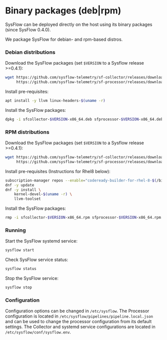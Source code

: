 # Binary packages (deb|rpm)

SysFlow can be deployed directly on the host using its binary packages (since SysFlow 0.4.0).

We package SysFlow for debian- and rpm-based distros.

### Debian distributions

Download the SysFlow packages (set `$VERSION` to a Sysflow release >=0.4.1):

```bash
wget https://github.com/sysflow-telemetry/sf-collector/releases/download/$VERSION/sfcollector-$VERSION-x86_64.deb \
     https://github.com/sysflow-telemetry/sf-processor/releases/download/$VERSION/sfprocessor-$VERSION-x86_64.deb
```

Install pre-requisites:

```bash
apt install -y llvm linux-headers-$(uname -r)
```

Install the SysFlow packages:

```bash
dpkg -i sfcollector-$VERSION-x86_64.deb sfprocessor-$VERSION-x86_64.deb
```

### RPM distributions

Download the SysFlow packages (set `$VERSION` to a Sysflow release >=0.4.1):

```bash
wget https://github.com/sysflow-telemetry/sf-collector/releases/download/$VERSION/sfcollector-$VERSION-x86_64.rpm \
     https://github.com/sysflow-telemetry/sf-processor/releases/download/$VERSION/sfprocessor-$VERSION-x86_64.rpm
```

Install pre-requisites (Instructions for Rhel8 below):

```bash
subscription-manager repos --enable="codeready-builder-for-rhel-8-$(/bin/arch)-rpms"
dnf -y update
dnf -y install \
    kernel-devel-$(uname -r) \
    llvm-toolset
```

Install the SysFlow packages:

```bash
rmp -i sfcollector-$VERSION-x86_64.rpm sfprocessor-$VERSION-x86_64.rpm
```

### Running

Start the SysFlow systemd service:

```bash
sysflow start
```

Check SysFlow service status:

```bash
sysflow status
```

Stop the SysFlow service:

```bash
sysflow stop
```

### Configuration

Configuration options can be changed in `/etc/sysflow`. The Processor configuration is located in `/etc/sysflow/pipelines/pipeline.local.json` and can be used to change the processor configuration from its default settings. The Collector and systemd service configurations are located in `/etc/sysflow/conf/sysflow.env`.
